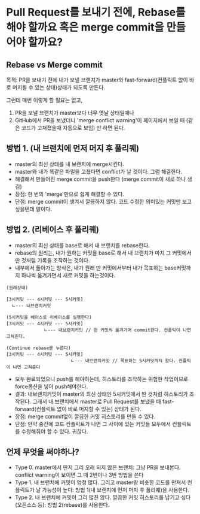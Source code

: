 # Pull Request를 보내기 전에, Rebase를 해야 할까요 혹은 merge commit을 만들어야 할까요?

## Rebase vs Merge commit
목적: PR을 보내기 전에 내가 보낼 브랜치가 master와 fast-forward(컨플릭트 없이 바로 머지될 수 있는 상태)상태가 되도록 만든다.

그런데 매번 이렇게 할 필요는 없고, 
1. PR을 보낼 브랜치가 master보다 너무 옛날 상태일때나
2. GitHub에서 PR을 보냈더니 'merge conflict warning'이 페이지에서 보일 때 (같은 코드가 고쳐졌을때 자동으로 보임)
만 하면 된다.


## 방법 1. (내 브랜치에 먼저 머지 후 풀리퀘)
- master의 최신 상태를 내 브랜치에 merge시킨다.
- master와 내가 똑같은 파일을 고쳤다면 conflict가 날 것이다. 그럼 해결한다.
- 해결해서 만들어진 merge commit을 push한다 (merge commit이 새로 하나 생김)
- 장점: 한 번의 'merge'만으로 쉽게 해결할 수 있다.
- 단점: merge commit이 생겨서 깔끔하지 않다. 코드 수정한 의미있는 커밋만 보고싶을텐데 말이다.


## 방법 2. (리베이스 후 풀리퀘)
- master의 최신 상태를 base로 해서 내 브랜치를 rebase한다.
- rebase의 원리는, 내가 원하는 커밋을 base로 해서 내 브랜치가 마치 그 커밋에서 딴 것처럼 기록을 조작하는 것이다.
- 내부에서 돌아가는 방식은, 내가 원래 딴 커밋에서부터 내가 목표하는 base커밋까지 하나씩 옮겨가면서 새로 커밋을 하는것이다.
```
(원래상태)

[3시커밋 --- 4시커밋 --- 5시커밋] 
  ㄴ--- 내브랜치커밋
  
(5시커밋을 베이스로 리베이스를 실행한다)
[3시커밋 --- 4시커밋 --- 5시커밋] 
              ㄴ--- 내브랜치커밋 // 한 커밋씩 옮겨가며 commit한다. 컨플릭이 나면 고쳐준다.
              
(Continue rebase를 누른다)
[3시커밋 --- 4시커밋 --- 5시커밋] 
                        ㄴ--- 내브랜치커밋 // 목표하는 5시커밋까지 왔다. 컨플릭이 나면 고쳐준다

```
- 모두 완료되었으니 push를 해야하는데, 히스토리를 조작하는 위험한 작업이므로 force옵션을 넣어 push해야한다.
- 결과: 내브랜치커밋이 master의 최신 상태인 5시커밋에서 딴 것처럼 히스토리가 조작된다. 그래서 내 브랜치에서 master로 Pull Request를 보냈을 때 fast-forward(컨플릭트 없이 바로 머지할 수 있는) 상태가 된다.
- 장점: merge commit없이 깔끔한 커밋 히스토리를 만들 수 있다.
- 단점: 만약 중간에 코드 컨플릭트가 나면 그 사이에 있는 커밋들 모두에서 컨플릭트를 수정해줘야 할 수 있다. 귀찮다.


## 언제 무엇을 써야하나?
- Type 0. master에서 딴지 그리 오래 되지 않은 브랜치: 그냥 PR을 보내본다. conflict warning이 보이면 그 때 2번이나 3번 방법을 쓴다
- Type 1. 내 브랜치에 커밋이 엄청 많다. 그리고 master랑 비슷한 코드를 만져서 컨플릭트가 날 가능성이 높다: 방법 1(내 브랜치에 먼저 머지 후 풀리퀘)을 사용한다.
- Type 2. 내 브랜치에 커밋이 그리 많진 않다. 깔끔한 커밋 히스토리를 남기고 싶다(오픈소스 등): 방법 2(rebase)를 사용한다.